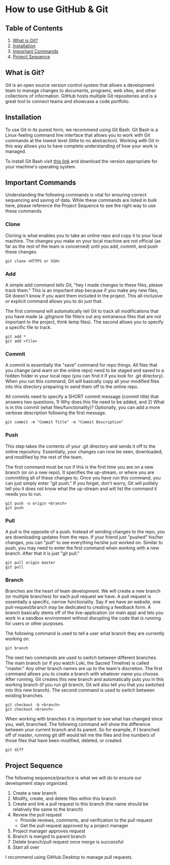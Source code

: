 # How to use GitHub & Git

## Table of Contents

 1. [What is Git?](#what-is-git)
 2. [Installation](#installation)
 3. [Important Commands](#important-commands)
 4. [Project Sequence](#project-sequence)

## What is Git?

Git is an open source version control system that allows a development team to manage changes to documents, programs, web sites, and other collections of information. GitHub hosts multiple Git repositories and is a great tool to connect teams and showcase a code portfolio.

## Installation

To use Git in its purest form, we recommend using Git Bash. Git Bash is a Linux-feeling command line interface that allows you to work with Git commands at the lowest level (little to no abstraction). Working with Git in this way allows you to have complete understanding of how your work is managed.

To install Git Bash visit [this link](https://gitforwindows.org/) and download the version appropriate for your machine's operating system.

## Important Commands

Understanding the following commands is vital for ensuring correct sequencing and saving of data. While these commands are listed in bulk here, please reference the Project Sequence to see the right way to use these commands.

### Clone
Cloning is what enables you to take an online repo and copy it to your local machine. The changes you make on your local machine are not official (as far as the rest of the team is concerned) until you add, commit, and push these changes.

    git clone <HTTPS or SSH>

### Add
A simple add command tells Git, "hey I made changes to these files, please track them." This is an important step because if you make any new files, Git doesn't know if you want them included in the project. This all-inclusive or explicit command allows you to do just that. 

The first command will automatically tell Git to track all modifications that you have made (a .gitignore file filters out any extraneous files that are not important to the project, think temp files). The second allows you to specify a specific file to track.

    git add *
    git add <file>

### Commit
A commit is essentially the "save" command for repo things. All files that you change (and want on the online repo) need to be staged and saved to a hidden folder in your local repo (you can find it if you look for .git directory). When you run this command, Git will basically copy all your modified files into this directory preparing to send them off to the online repo.

All commits need to specify a SHORT commit message (commit title) that answers two questions, 1) Why does this file need to be added, and 2) What is in this commit (what files/functionality)? Optionally, you can add a more verbose description following the first message.

    git commit -m "Commit Title" -m "Commit Description"

### Push
This step takes the contents of your .git directory and sends it off to the online repository. Essentially, your changes can now be seen, downloaded, and modified by the rest of the team.

The first command must be run if this is the first time you are on a new branch (or on a new repo). It specifies the up-stream, or where you are committing all of these changes to. Once you have run this command, you can just simply enter "git push." If you forget, don't worry, Git will politely tell you it does not know what the up-stream and will list the command it needs you to run.

    git push -u origin <branch>
    git push

### Pull
A pull is the opposite of a push. Instead of sending changes to the repo, you are downloading updates from the repo. If your friend just "pushed" his/her changes, you can "pull" to see everything he/she just worked on. Similar to push, you may need to enter the first command when working with a new branch. After that it is just "git pull."

    git pull origin master
    git pull

### Branch
Branches are the heart of team development. We will create a new branch (or multiple branches) for each pull request we have. A pull request is essentially a specific, narrow functionality. Say if we have an website, one pull-request/branch may be dedicated to creating a feedback form. A branch basically stems off of the live-application (or main app) and lets you work in a sandbox environment without disrupting the code that is running for users or other purposes.

The following command is used to tell a user what branch they are currently working on.

    git branch

The next two commands are used to switch between different branches. The main branch (or if you watch Loki, the Sacred Timeline) is called "master." Any other branch names are up to the team's discretion. The first command allows you to create a branch with whatever name you choose. After running, Git creates this new branch and automatically puts you in this working branch (if you run git branch, Git will also tell you that you switched into this new branch). The second command is used to switch between existing branches.

    git checkout -b <branch>
    git checkout <branch>

When working with branches it is important to see what has changed since you, well, branched. The following command will show the difference between your current branch and its parent. So for example,  if I branched off of master, running git diff would tell me the files and line numbers of those files that have been modified, deleted, or created.

    git diff

## Project Sequence
The following sequence/practice is what we will do to ensure our development stays organized.

1. Create a new branch
2. Modify, create, and delete files within this branch
3. Create and link a pull request to this branch (the name should be relatively the same to the branch)
4. Review the pull request
	* Provide reviews, comments, and verification to the pull request
	* Get the pull request approved by a project manager
5. Project manager approves request
6. Branch is merged to parent branch
7. Delete branch/pull request once merge is successful
8. Start all over

I recommend using GitHub Desktop to manage pull requests.
